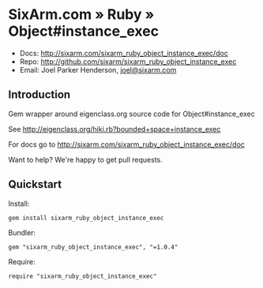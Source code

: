 # SixArm.com » Ruby » <br> Object#instance_exec

* Docs: <http://sixarm.com/sixarm_ruby_object_instance_exec/doc>
* Repo: <http://github.com/sixarm/sixarm_ruby_object_instance_exec>
* Email: Joel Parker Henderson, <joel@sixarm.com>


## Introduction

Gem wrapper around eigenclass.org source code for Object#instance_exec

See http://eigenclass.org/hiki.rb?bounded+space+instance_exec

For docs go to <http://sixarm.com/sixarm_ruby_object_instance_exec/doc>

Want to help? We're happy to get pull requests.


## Quickstart

Install:

    gem install sixarm_ruby_object_instance_exec

Bundler:

    gem "sixarm_ruby_object_instance_exec", "=1.0.4"

Require:

    require "sixarm_ruby_object_instance_exec"

